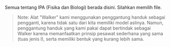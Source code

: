 Semua tentang IPA (Fisika dan Biologi) berada disini. Silahkan memilih file.


>Note: Alat "Walker" kami menggunakan penggantung handuk sebagai pengganti, karena tidak satu dari kita memiliki model aslinya. Namun, penggantung handuk yang kami pakai dapat bertindak sebagai Walker karena memanfaatkan prinsip pesawat sederhana yang sama (tuas jenis I), serta memiliki bentuk yang kurang lebih sama. 


